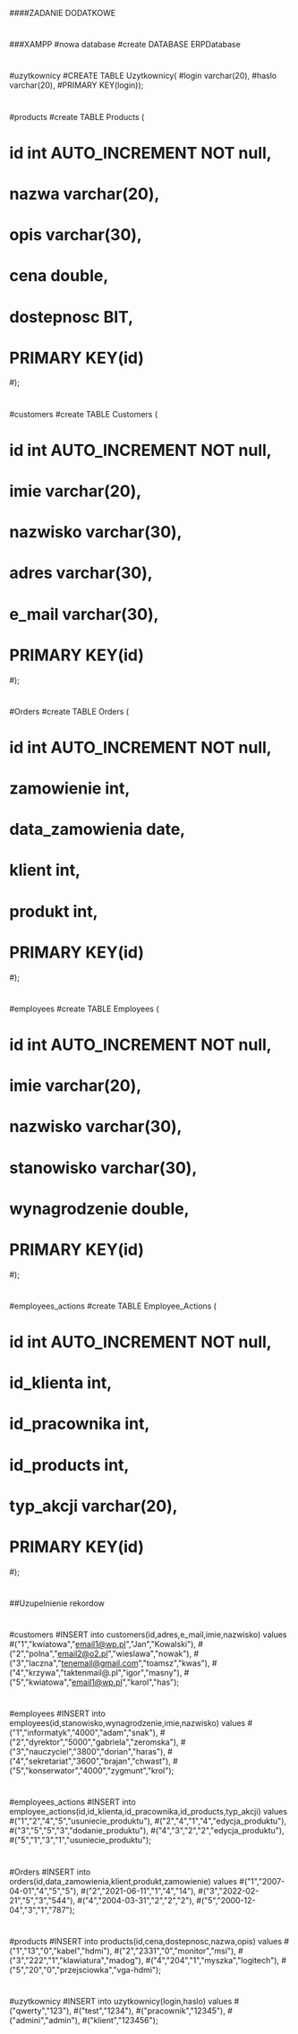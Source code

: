 ####ZADANIE DODATKOWE
#
###XAMPP
#nowa database
#create DATABASE ERPDatabase
#
#uzytkownicy
#CREATE TABLE Uzytkownicy( 
#login varchar(20), 
#haslo varchar(20),
#PRIMARY KEY(login));
#
#
#products
#create TABLE Products (
#	id int  AUTO_INCREMENT NOT null,
#    nazwa varchar(20),
#    opis varchar(30),
#    cena double,
#    dostepnosc  BIT,
#    PRIMARY KEY(id)
#);
#
#
#customers
#create TABLE Customers (
#	id int  AUTO_INCREMENT NOT null,
#    imie varchar(20),
#    nazwisko varchar(30),
#    adres varchar(30),
#    e_mail varchar(30),
#    PRIMARY KEY(id)
#);
#
#
#Orders
#create TABLE Orders (
#	id int  AUTO_INCREMENT NOT null,
#    zamowienie int,
#    data_zamowienia date,
#    klient int,
#    produkt int,
#    PRIMARY KEY(id)
#);
#
#employees
#create TABLE Employees (
#	id int  AUTO_INCREMENT NOT null,
#    imie varchar(20),
#    nazwisko varchar(30),
#    stanowisko varchar(30),
#    wynagrodzenie double,
#    PRIMARY KEY(id)
#);
#
#
#employees_actions
#create TABLE Employee_Actions (
#	id int  AUTO_INCREMENT NOT null,
#    id_klienta int,
#    id_pracownika int,
#    id_products int,
#    typ_akcji varchar(20),
#    PRIMARY KEY(id)
#);
#
#
##Uzupelnienie rekordow
#
#customers
#INSERT into customers(id,adres,e_mail,imie,nazwisko) values 
#("1","kwiatowa","email1@wp.pl","Jan","Kowalski"),
#("2","polna","email2@o2.pl","wieslawa","nowak"),
#("3","laczna","tenemail@gmail.com","toamsz","kwas"),
#("4","krzywa","taktenmail@.pl","igor","masny"),
#("5","kwiatowa","email1@wp.pl","karol","has");
#
#employees
#INSERT into employees(id,stanowisko,wynagrodzenie,imie,nazwisko) values 
#("1","informatyk","4000","adam","snak"),
#("2","dyrektor","5000","gabriela","zeromska"),
#("3","nauczyciel","3800","dorian","haras"),
#("4","sekretariat","3600","brajan","chwast"),
#("5","konserwator","4000","zygmunt","krol");
#
#employees_actions
#INSERT into employee_actions(id,id_klienta,id_pracownika,id_products,typ_akcji) values 
#("1","2","4","5","usuniecie_produktu"),
#("2","4","1","4","edycja_produktu"),
#("3","5","5","3","dodanie_produktu"),
#("4","3","2","2","edycja_produktu"),
#("5","1","3","1","usuniecie_produktu");
#
#Orders
#INSERT into orders(id,data_zamowienia,klient,produkt,zamowienie) values 
#("1","2007-04-01","4","5","5"),
#("2","2021-06-11","1","4","14"),
#("3","2022-02-21","5","3","544"),
#("4","2004-03-31","2","2","2"),
#("5","2000-12-04","3","1","787");
#
#
#products
#INSERT into products(id,cena,dostepnosc,nazwa,opis) values 
#("1","13","0","kabel","hdmi"), 
#("2","2331","0","monitor","msi"), 
#("3","222","1","klawiatura","madog"), 
#("4","204","1","myszka","logitech"), 
#("5","20","0","przejsciowka","vga-hdmi");
#
#uzytkownicy
#INSERT into uzytkownicy(login,haslo) values 
#("qwerty","123"),
#("test","1234"),
#("pracownik","12345"),
#("admini","admin"),
#("klient","123456");



